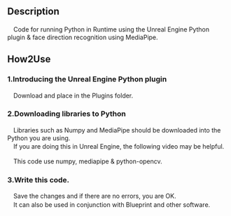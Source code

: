 ## Description
　Code for running Python in Runtime using the Unreal Engine Python plugin & face direction recognition using MediaPipe.  

## How2Use
### 1.Introducing the Unreal Engine Python plugin
　Download and place in the Plugins folder.  

### 2.Downloading libraries to Python
　Libraries such as Numpy and MediaPipe should be downloaded into the Python you are using.  
　If you are doing this in Unreal Engine, the following video may be helpful.  

　This code use numpy, mediapipe & python-opencv.

### 3.Write this code.
　Save the changes and if there are no errors, you are OK.  
　It can also be used in conjunction with Blueprint and other software.
